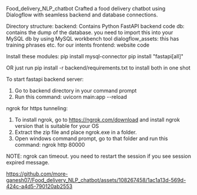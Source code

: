 Food_delivery_NLP_chatbot
Crafted a food delivery chatbot using Dialogflow with seamless backend and database connections.

Directory structure:
backend: Contains Python FastAPI backend code
db: contains the dump of the database. you need to import this into your MySQL db by using MySQL workbench tool
dialogflow_assets: this has training phrases etc. for our intents
frontend: website code

Install these modules:
pip install mysql-connector
pip install "fastapi[all]"

OR just run pip install -r backend/requirements.txt to install both in one shot

To start fastapi backend server:
1. Go to backend directory in your command prompt
2. Run this command: uvicorn main:app --reload

ngrok for https tunneling:
1. To install ngrok, go to https://ngrok.com/download and install ngrok version that is suitable for your OS
2. Extract the zip file and place ngrok.exe in a folder.
3. Open windows command prompt, go to that folder and run this command: ngrok http 80000

NOTE: ngrok can timeout. you need to restart the session if you see session expired message.


https://github.com/more-ganesh07/Food_delivery_NLP_chatbot/assets/108267458/1ac1a13d-569d-424c-a4d5-790120ab2553
